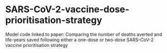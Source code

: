# SARS-CoV-2-vaccine-dose-prioritisation-strategy
Model code linked to paper: Comparing the number of deaths averted and life-years saved following either  a one-dose or two-dose SARS-CoV-2 vaccine prioritisation strategy
